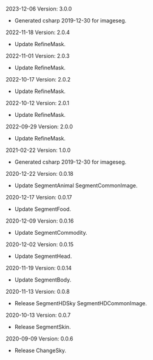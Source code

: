 2023-12-06 Version: 3.0.0
- Generated csharp 2019-12-30 for imageseg.

2022-11-18 Version: 2.0.4
- Update RefineMask.

2022-11-01 Version: 2.0.3
- Update RefineMask.

2022-10-17 Version: 2.0.2
- Update RefineMask.

2022-10-12 Version: 2.0.1
- Update RefineMask.

2022-09-29 Version: 2.0.0
- Update RefineMask.

2021-02-22 Version: 1.0.0
- Generated csharp 2019-12-30 for imageseg.

2020-12-22 Version: 0.0.18
- Update SegmentAnimal SegmentCommonImage.

2020-12-17 Version: 0.0.17
- Update SegmentFood.

2020-12-09 Version: 0.0.16
- Update SegmentCommodity.

2020-12-02 Version: 0.0.15
- Update SegmentHead.

2020-11-19 Version: 0.0.14
- Update SegmentBody.

2020-11-13 Version: 0.0.8
- Release SegmentHDSky SegmentHDCommonImage.

2020-10-13 Version: 0.0.7
- Release SegmentSkin.

2020-09-09 Version: 0.0.6
- Release ChangeSky.

